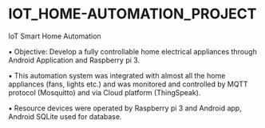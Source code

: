 # IOT_HOME-AUTOMATION_PROJECT
IoT Smart Home Automation 

▪ Objective: Develop a fully controllable home electrical appliances through Android Application and Raspberry pi 3.

▪ This automation system was integrated with almost all the home appliances (fans, lights etc.) and was monitored and
controlled by MQTT protocol (Mosquitto) and via Cloud platform (ThingSpeak).

▪ Resource devices were operated by Raspberry pi 3 and Android app, Android SQLite used for database.
